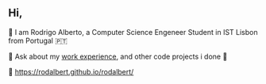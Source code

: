 

## Hi,

🌱 I am Rodrigo Alberto, a Computer Science Engeneer Student in IST Lisbon from Portugal 🇵🇹

💬 Ask about my [work experience](https://www.linkedin.com/in/rodalbert/), and other code projects i done 🔭 

🔗 https://rodalbert.github.io/rodalbert/





